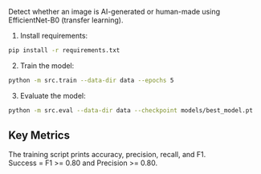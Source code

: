 Detect whether an image is AI-generated or human-made using EfficientNet-B0 (transfer learning).

1. Install requirements:
```bash
pip install -r requirements.txt
```

2. Train the model:
```bash
python -m src.train --data-dir data --epochs 5
```

3. Evaluate the model:
```bash
python -m src.eval --data-dir data --checkpoint models/best_model.pt
```

## Key Metrics
The training script prints accuracy, precision, recall, and F1.  
Success = F1 >= 0.80 and Precision >= 0.80.
